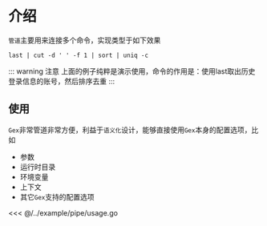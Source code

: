 # 介绍

`管道`主要用来连接多个命令，实现类型于如下效果

```shell
last | cut -d ' ' -f 1 | sort | uniq -c
```

::: warning 注意 上面的例子纯粹是演示使用，命令的作用是：使用last取出历史登录信息的账号，然后排序去重
:::

## 使用

`Gex`非常管道非常方便，利益于`语义化`设计，能够直接使用`Gex`本身的配置选项，比如

- 参数
- 运行时目录
- 环境变量
- 上下文
- 其它`Gex`支持的配置选项

<<< @/../example/pipe/usage.go
